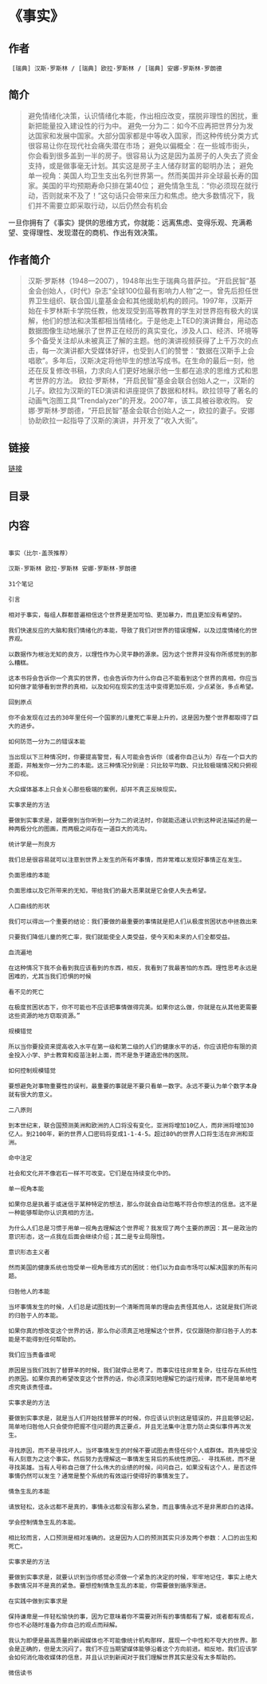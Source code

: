 《事实》
=======================

## 作者
     [瑞典] 汉斯·罗斯林 / [瑞典] 欧拉·罗斯林 / [瑞典] 安娜·罗斯林·罗朗德

## 简介
> 避免情绪化决策，认识情绪化本能，作出相应改变，摆脱非理性的困扰，重新把能量投入建设性的行为中。
避免一分为二：如今不应再把世界分为发达国家和发展中国家。大部分国家都是中等收入国家，而这种传统分类方式很容易让你在现代社会痛失潜在市场；
避免以偏概全：在一些城市街头，你会看到很多盖到一半的房子。很容易认为这是因为盖房子的人失去了资金支持，或是做事毫无计划。其实这是房子主人储存财富的聪明办法；
避免单一视角：美国人均卫生支出名列世界第一。然而美国并非全球最长寿的国家。美国的平均预期寿命只排在第40位；
避免情急生乱：“你必须现在就行动，否则就来不及了！”这句话只会带来压力和焦虑。绝大多数情况下，我们并不需要立即采取行动，以后仍然会有机会

一旦你拥有了《事实》提供的思维方式，你就能：远离焦虑、变得乐观、充满希望、变得理性、发现潜在的商机、作出有效决策。

## 作者简介
> 汉斯·罗斯林（1948—2007），1948年出生于瑞典乌普萨拉。“开启民智”基金会创始人，《时代》杂志“全球100位最有影响力人物”之一。曾先后担任世界卫生组织、联合国儿童基金会和其他援助机构的顾问。1997年，汉斯开始在卡罗林斯卡学院任教，他发现受到高等教育的学生对世界抱有极大的误解，他们的想法和决策都相当情绪化。于是他走上TED的演讲舞台，用动态数据图像生动地展示了世界正在经历的真实变化，涉及人口、经济、环境等多个备受关注却从未被真正了解的主题。他的演讲视频获得了上千万次的点击，每一次演讲都大受媒体好评，也受到人们的赞誉：“数据在汉斯手上会唱歌”。多年后，汉斯决定将他毕生的想法写成书。在生命的最后一刻，他还在反复修改书稿，力求向人们更好地展示他一生都在追求的思维方式和思考世界的方法。
欧拉·罗斯林，“开启民智”基金会联合创始人之一，汉斯的儿子。欧拉为汉斯的TED演讲和讲座提供了数据和材料。欧拉领导了著名的动画气泡图工具“Trendalyzer”的开发。2007年，该工具被谷歌收购。
安娜·罗斯林·罗朗德，“开启民智”基金会联合创始人之一，欧拉的妻子。安娜协助欧拉一起指导了汉斯的演讲，并开发了“收入大街”。

## 链接
[链接](https://book.douban.com/subject/33385402/)

## 目录

## 内容

```

事实（比尔·盖茨推荐）

汉斯·罗斯林 欧拉·罗斯林 安娜·罗斯林·罗朗德

31个笔记

引言

相对于事实，每组人群都普遍相信这个世界是更加可怕、更加暴力，而且更加没有希望的。

我们快速反应的大脑和我们情绪化的本能，导致了我们对世界的错误理解，以及过度情绪化的世界观。

以数据作为根治无知的良方，以理性作为心灵平静的源泉。因为这个世界并没有你所感觉到的那么糟糕。

这本书将会告诉你一个真实的世界，也会告诉你为什么你自己不能看到这个世界的真相，你应当如何做才能够看到世界的真相，以及如何在现实的生活中变得更加乐观，少点紧张，多点希望。

回到原点

你不会发现在过去的30年里任何一个国家的儿童死亡率是上升的，这是因为整个世界都取得了巨大的进步。

如何防范一分为二的错误本能

当出现以下三种情况时，你要提高警觉，有人可能会告诉你（或者你自己认为）存在一个巨大的差距，并触发你一分为二的本能。这三种情况分别是：只比较平均数、只比较极端情况和只俯视不仰视。

大众媒体基本上只会关心那些极端的案例，却并不真正反映现实。

实事求是的方法

要做到实事求是，就要做到当你听到一分为二的说法时，你就能迅速认识到这种说法描述的是一种两极分化的图画，而两极之间存在一道巨大的鸿沟。

统计学是一剂良方

我们总是很容易就可以注意到世界上发生的所有坏事情，而非常难以发现好事情正在发生。

负面思维的本能

负面思维以及它所带来的无知，带给我们的最大恶果就是它会使人失去希望。

人口曲线的形状

我们可以得出一个重要的结论：我们要做的最重要的事情就是把人们从极度贫困状态中拯救出来

只要我们降低儿童的死亡率，我们就能使全人类受益，使今天和未来的人们全都受益。

血流遍地

在这种情况下我不会看到我应该看到的东西，相反，我看到了我最害怕的东西。理性思考永远是困难的，尤其当我们恐惧的时候

看不见的死亡

在极度贫困状态下，你不可能也不应该把事情做得完美。如果你这么做，你就是在从其他更需要这些资源的地方窃取资源。”

规模错觉

所以当你要投资来提高收入水平在第一级和第二级的人们的健康水平的话，你应该把你有限的资金投入小学、护士教育和疫苗注射上面，而不是急于建造宏伟的医院。

如何控制规模错觉

要想避免对事物重要性的误判，最重要的事就是不要只看单一数字。永远不要认为单个数字本身就有很大的意义。

二八原则

到本世纪末，联合国预测美洲和欧洲的人口将没有变化，亚洲将增加10亿人，而非洲将增加30亿人。到2100年，新的世界人口密码将变成1-1-4-5。超过80%的世界人口将生活在非洲和亚洲。

命中注定

社会和文化并不像岩石一样不可改变。它们是在持续变化中的。

单一视角本能

如果你总是执着于或迷信于某种特定的想法，那么你就会自动忽略不符合你想法的信息。这不是一种能够帮助你认识真相的方法。

为什么人们总是习惯于用单一视角去理解这个世界呢？我发现了两个主要的原因：其一是政治的意识形态，这一点我在后面会继续介绍；其二是专业局限性。

意识形态主义者

然而美国的健康系统也饱受单一视角思维方式的困扰：他们以为自由市场可以解决国家的所有问题。

归咎他人的本能

当坏事情发生的时候，人们总是试图找到一个清晰而简单的理由去责怪其他人，这就是我们所说的归咎于人的本能。

如果你真的想改变这个世界的话，那么你必须真正地理解这个世界，仅仅跟随你那归咎于人的本能是不能得到任何帮助的。

我们应当责备谁呢

原因是当我们找到了替罪羊的时候，我们就停止思考了。而事实往往非常复杂，往往存在系统性的原因。如果你真的希望改变这个世界的话，你必须深刻地理解它的运行规律，而不是简单地考虑究竟该责怪谁。

实事求是的方法

要做到实事求是，就是当人们开始找替罪羊的时候，你应该认识到这是错误的，并且能够记起，简单地归咎他人只会使你把握不住问题的真正要点，并且无法集中注意力防止类似事件再次发生。

寻找原因，而不是寻找坏人。当坏事情发生的时候不要试图去责怪任何个人或群体。首先接受没有人刻意为之这个事实。然后努力去理解这一事情发生背后的系统性原因。· 寻找系统，而不是寻找英雄。当有人号称自己做了什么伟大的业绩的时候，问问自己，如果没有这个人，是否这件事情仍然可以发生？通常是整个系统的有效运行使得好的事情发生了。

情急生乱的本能

请放轻松，这永远都不是真的，事情永远都没有那么紧急，而且事情永远不是非黑即白的选择。

学会控制情急生乱的本能。

相比较而言，人口预测是相对准确的。这是因为人口的预测其实只涉及两个参数：人口的出生和死亡。

实事求是的方法

要做到实事求是，就要认识到当你感觉必须做一个紧急的决定的时候，牢牢地记住，事实上绝大多数情况并不是真的紧急。要想控制情急生乱的本能，你需要做到循序渐进。

在实践中做到实事求是

保持谦卑是一件轻松愉快的事，因为它意味着你不需要对所有的事情都有了解，或者都有观点，你也不必随时准备为你自己的观点而辩解。

我认为即便是最高质量的新闻媒体也不可能像统计机构那样，展现一个中性和不夸大的世界。那会是正确的，但是太沉闷了。我们不应当期望媒体能够沿着这个方向前进。相反地，我们应该学会如何消化吸收媒体的信息，并且认识到新闻对于我们理解世界其实是没有太多帮助的。

微信读书

```